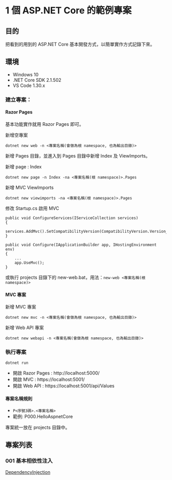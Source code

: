 # 1 個 ASP&#x2E;NET Core 的範例專案

## 目的
把看到的用到的 ASP&#x2E;NET Core 基本開發方式，以簡單實作方式記錄下來。

## 環境

* Windows 10
* .NET Core SDK 2.1.502
* VS Code 1.30.x

### 建立專案：

#### Razor Pages

基本功能實作就用 Razor Pages 即可。

新增空專案
```
dotnet new web -n <專案名稱(會做為根 namespace, 也為輸出目錄)>
```

新增 Pages 目錄，並進入到 Pages 目錄中新增 Index 及 ViewImports。

新增 page : Index
```
dotnet new page -n Index -na <專案名稱(根 namespace)>.Pages
```

新增 MVC ViewImports
```
dotnet new viewimports -na <專案名稱(根 namespace)>.Pages
```

修改 Startup.cs 啟用 MVC
```
public void ConfigureServices(IServiceCollection services)
{
    services.AddMvc().SetCompatibilityVersion(CompatibilityVersion.Version_2_1);
}
```
```
public void Configure(IApplicationBuilder app, IHostingEnvironment env)
{
    ...
    app.UseMvc();
}
```

或執行 projects 目錄下的 new-web.bat，用法：`new-web <專案名稱(根 namespace)>`

#### MVC 專案

新增 MVC 專案
```
dotnet new mvc -n <專案名稱(會做為根 namespace, 也為輸出目錄)>
```

新增 Web API 專案
```
dotnet new webapi -n <專案名稱(會做為根 namespace, 也為輸出目錄)>
```

### 執行專案
```
dotnet run
```

* 開啟 Razor Pages : http://localhost:5000/
* 開啟 MVC : https://localhost:5001/
* 開啟 Web API : https://localhost:5001/api/Values

#### 專案名稱規則
* `P<序號3碼>.<專案名稱>`
* 範例: P000.HelloAspnetCore

專案統一放在 projects 目錄中。

## 專案列表

### 001 基本相依性注入

 [DependencyInjection](https://github.com/yingclin/practical-aspnetcore/tree/master/projects/P001.DependencyInjection)

